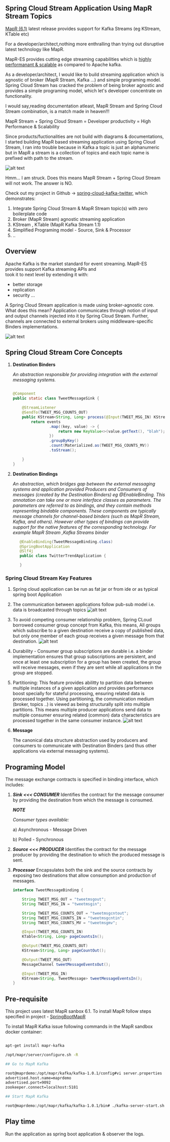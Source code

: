 ## Spring Cloud Stream Application Using MapR Stream Topics

[MapR (6.1)](https://mapr.com/blog/mapr-6-1-simplifies-the-development-of-ai-and-analytics-applications/)  latest 
release provides support for Kafka Streams (eg KStream, KTable etc)

For a developer/architect,nothing more enthralling than trying out disruptive latest technology like MapR.

MapR-ES provides cutting edge streaming capabilities which is [highly performanant & scalable](https://mapr.com/blog/kafka-vs-mapr-streams-why-mapr/) 
as compared to Apache kafka. 

As a developer/architect, I would like to build streaming application which is agnostic of broker 
(MapR Stream, Kafka ...) and simple programing model. Spring Cloud Stream has cracked the problem of being broker agnostic
and provides a simple programing model, which let's developer concentrate on functionality.

I would say,reading documentation atleast, MapR Stream and Spring Cloud Stream combination, is a match made in heaven!!! 

MapR Stream + Spring Cloud Stream = Developer productivity = High Performance & Scalability

Since products/fuctionalities are not build with diagrams & documentations, I started building MapR based streaming application using Spring Cloud Stream, I ran into trouble because
in Kafka a topic is just an alphanumeric but in MapR a stream is a collection of topics and each topic name is 
prefixed with path to the stream.

![alt text](MapRStreamTopicVsKafka.jpg) 

Hmm... I am struck. Does this means MapR Stream + Spring Cloud Stream will not work. The answer is NO.

Check out my project in Github -> [spring-cloud-kafka-twitter](https://github.com/mgorav/SpringCloudKafkaStreamTwitterTrend), which demonstrates:
1. Integrate Spring Cloud Stream & MapR Stream topic(s) with zero boilerplate code
2. Broker (MapR Stream) agnostic streaming application
3. KStream , KTable (MapR Kafka Stream 1.1)
4. Simplified Programing model - Source, Sink & Processor
5. ..

## Overview 
Apache Kafka is the market standard for event streaming. MapR-ES provides support Kafka streaming APIs and  
took it to next level by extending it with:
- better storage
- replication
- security ...

A Spring Cloud Stream application is made using broker-agnostic core. What does this mean? Application communicates 
through notion of input and output channels injected into it by Spring Cloud Stream. Further, channels are connected to 
external brokers using middleware-specific Binders implementations.

![alt text](SpringCloudStreamingApp.jpg) 

## Spring Cloud Stream Core Concepts
1. **Destination Binders**

    _An abstraction responsible for providing integration with the external messaging systems._
    ```java
    
    @Component
    public static class TweetMessageSink {

        @StreamListener
        @SendTo(TWEET_MSG_COUNTS_OUT)
        public KStream<String, Long> process(@Input(TWEET_MSG_IN) KStream<String, TweetMessage> events) {
            return events
                    .map((key, value) -> {
                        return new KeyValue<>(value.getText(), "blah");
                    })
                    .groupByKey()
                    .count(Materialized.as(TWEET_MSG_COUNTS_MV))
                    .toStream();

        }
    }

    ```
    
2. **Destination Bindings**

    _An abstraction, which bridges gap between the external messaging systems and application provided Producers and 
    Consumers of messages (created by the Destination Binders) eg @EnableBinding.
    This annotation can take one or more interface classes as parameters. The parameters are referred to as bindings, 
    and they contain methods representing bindable components. These components are typically message channels 
    for channel-based binders (such as MapR Stream, Kafka, and others). However other types of bindings can provide 
    support for the native features of the corresponding technology. For example MapR Stream ,Kafka Streams binder_ 
    
    ```java
       @EnableBinding(TweetMessageBinding.class)
       @SpringBootApplication
       @Slf4j
       public class TwitterTrendApplication {
    
       }
    ```
 
 ### Spring Cloud Stream Key Features  
    
 1. Spring cloud application can be run as fat jar or from ide or as typical spring boot Application
 
 2. The communication between applications follow pub-sub model i.e. data is broadcasted through topics
    ![alt text](SpringCloudMaPRStreamPubSub.jpg)
    
 3. To avoid  competing consumer relationship problem, Spring CLoud borrowed consumer group concept from Kafka, this means, 
    All groups which subscribe to a given destination receive a copy of published data, but only one member of each group 
    receives a given message from that destination.
    ![alt text](SpringCloudStreamConsumerGroup.jpg)
         
 4. Durability - Consumer group subscriptions are durable i.e. a binder implementation ensures that group subscriptions 
    are persistent, and once at least one subscription for a group has been created, the group will receive messages,
     even if they are sent while all applications in the group are stopped.
     
 5. Partitioning: This feature provides abilitty to partition data between multiple instances of a given application and
    provides performance boost specially for stateful processing, ensuring related data is processed together. Using 
    partitioning, the communication medium (broker, topics ..) is viewed as being structurally split into multiple
    partitions. This means multiple producer applications send data to multiple consumer ensuring related (common) data
    characteristics are processed together in the same consumer instance.
    ![alt text](SpringCloudStreamPartition.jpg)

3. **Message**

   The canonical data structure abstraction used by producers and consumers to communicate with Destination Binders 
   (and thus other applications via external messaging systems).
   
  
## Programing Model
  
  The message exchange contracts is specified in binding interface, which includes: 
  
  1. _**Sink <<< CONSUMER**_
        Identifies the contract for the message consumer by providing the destination from which the message is consumed.
          
        _**NOTE**_ 
        
        _Consumer types available:_
        
        a) Asynchronous - Message Driven
        
        b) Polled - Synchronous
              
  2. _**Source <<< PRODUCER**_
        Identifies the contract for the message producer by providing the destination to which the produced message is sent.
      
  3. _**Processor**_
        Encapsulates both the sink and the source contracts by exposing two destinations that allow consumption and 
        production of messages.
   
     ```java
     interface TweetMessageBinding {
     
         String TWEET_MSG_OUT = "tweetmsgout";
         String TWEET_MSG_IN = "tweetmsgin";
     
         String TWEET_MSG_COUNTS_OUT = "tweetmsgcntout";
         String TWEET_MSG_COUNTS_IN = "tweetmsgcntin";
         String TWEET_MSG_COUNTS_MV = "tweetmsgmv";
     
         @Input(TWEET_MSG_COUNTS_IN)
         KTable<String, Long> pageCountsIn();
     
         @Output(TWEET_MSG_COUNTS_OUT)
         KStream<String, Long> pageCountOut();
     
         @Output(TWEET_MSG_OUT)
         MessageChannel tweetMessageEventsOut();
     
         @Input(TWEET_MSG_IN)
         KStream<String, TweetMessage> tweetMessageEventsIn();
     }
     ```    
    
   
## Pre-requisite

This project uses latest MapR sanbox 6.1. To install MapR follow steps specified in project - [SpringBootMapR](https://github.com/mgorav/SpringBootMapR)

To install MapR Kafka issue following commands in the MapR sandbox docker container:

```bash

apt-get install mapr-kafka

/opt/mapr/server/configure.sh -R

## Go to MapR Kafka 

root@maprdemo:/opt/mapr/kafka/kafka-1.0.1/config#vi server.properties
advertised.host.name=maprdemo
advertised.port=9092
zookeeper.connect=localhost:5181

## Start MapR Kafka

root@maprdemo:/opt/mapr/kafka/kafka-1.0.1/bin# ./kafka-server-start.sh  ../config/server.properties

```

## Play time
  Run the application as spring boot application & observer the logs.




 